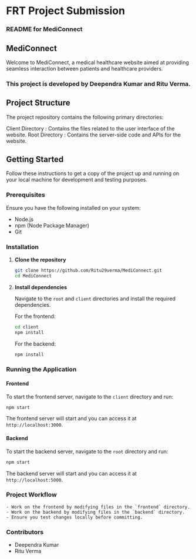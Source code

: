 # FRT Project Submission 

### README for MediConnect

## MediConnect

Welcome to MediConnect, a medical healthcare website aimed at providing seamless interaction between patients and healthcare providers.

### This project is developed by Deependra Kumar and Ritu Verma.

## Project Structure

The project repository contains the following primary directories:

 Client Directory : Contains the files related to the user interface of the website.
 Root Directory : Contains the server-side code and APIs for the website.

## Getting Started

Follow these instructions to get a copy of the project up and running on your local machine for development and testing purposes.

### Prerequisites

Ensure you have the following installed on your system:

- Node.js
- npm (Node Package Manager)
- Git

### Installation

1. **Clone the repository**

    ```bash
    git clone https://github.com/Ritu29verma/MediConnect.git
    cd MediConnect
    ```

2. **Install dependencies**

    Navigate to the `root` and `client` directories and install the required dependencies.

    For the frontend:
    
    ```bash
    cd client
    npm install
    ```

    For the backend:
    
    ```bash
    npm install
    ```

### Running the Application

#### Frontend

To start the frontend server, navigate to the `client` directory and run:

```bash
npm start
```

The frontend server will start and you can access it at `http://localhost:3000`.

#### Backend

To start the backend server, navigate to the `root` directory and run:

```bash
npm start
```

The backend server will start and you can access it at `http://localhost:5000`.

### Project Workflow

    - Work on the frontend by modifying files in the `frontend` directory.
    - Work on the backend by modifying files in the `backend` directory.
    - Ensure you test changes locally before committing.


### Contributors

- Deependra Kumar
- Ritu Verma
